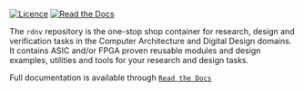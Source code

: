[![Licence](https://img.shields.io/badge/Licence-CERN-gold)](https://github.com/scorbetta/rdnv/blob/main/LICENCE)
[![Read the Docs](https://readthedocs.org/projects/rdnv-doc/badge)](https://rdnv-doc.readthedocs.io/)

The `rdnv` repository is the one-stop shop container for research, design and verification tasks in
the Computer Architecture and Digital Design domains. It contains ASIC and/or FPGA proven reusable
modules and design examples, utilities and tools for your research and design tasks.

Full documentation is available through [`Read the Docs`](https://rdnv-doc.readthedocs.io/)
